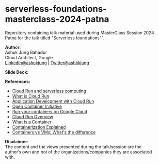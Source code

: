 # serverless-foundations-masterclass-2024-patna
Repository containing talk material used during MasterClass Session 2024 Patna for the talk titled "Serverless foundations"".


**Author:**</br>
Ashok Jung Bahadur</br>
Cloud Architect, Google</br>
[LinkedIn@ashokjung](https://www.linkedin.com/in/ashokjung/) | [Twitter@ashokjung](https://twitter.com/ashokjung)

**Slide Deck:**

**References:**
- [Cloud Run and serverless computing](https://developers.google.com/learn/pathways/cloud-run-serverless-computing)
- [What is Cloud Run](https://cloud.google.com/run/docs/overview/what-is-cloud-run)
- [Application Development with Cloud Run](https://www.cloudskillsboost.google/course_templates/371)
- [Open Container Initiative](https://opencontainers.org/about/overview/)
- [Run your containers on Google Cloud](https://www.youtube.com/watch?v=jh0fPT-AWwM)
- [Cloud Run Overview](https://www.youtube.com/watch?v=gx8VTa1c8DA)
- [What is a Container](https://www.youtube.com/watch?v=EnJ7qX9fkcU)
- [ Containerization Explained](https://www.youtube.com/watch?v=0qotVMX-J5s)
- [ Containers vs VMs: What's the difference](https://www.youtube.com/watch?v=cjXI-yxqGTI)

**Disclaimer:**</br>
The content and the views presented during the talk/session are the author’s own and not of the organizations/companies they are associated with.

